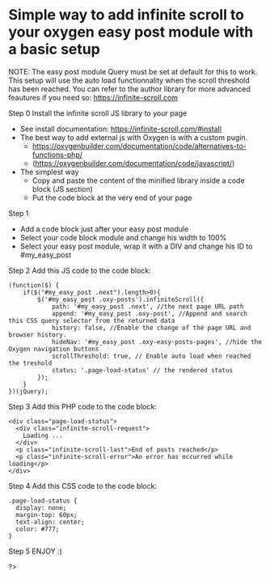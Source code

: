 
# Simple way to add infinite scroll to your oxygen easy post module with a basic setup

NOTE: 
The easy post module Query must be set at default for this to work.
This setup will use the auto load functionnality when the scroll threshold has been reached. 
You can refer to the author library for more advanced feautures if you need so: https://infinite-scroll.com

Step 0
Install the infinite scroll JS library to your page 
- See install documentation: https://infinite-scroll.com/#install
- The best way to add external js with Oxygen is with a custom pugin.
    - https://oxygenbuilder.com/documentation/code/alternatives-to-functions-php/
    - (https://oxygenbuilder.com/documentation/code/javascript/)
 - The simplest way 
    - Copy and paste the content of the minified library inside a code block (JS section)
    - Put the code block at the very end of your page

Step 1
- Add a code block just after your easy post module
- Select your code block module and change his width to 100%
- Select your easy post module, wrap it with a DIV and change his ID to #my_easy_post

Step 2
Add this JS code to the code block:
```
(function($) {
    if($("#my_easy_post .next").length>0){
        $('#my_easy_post .oxy-posts').infiniteScroll({
            path: '#my_easy_post .next', //the next page URL path
            append: '#my_easy_post .oxy-post', //Append and search this CSS query selector from the returned data
            history: false, //Enable the change of the page URL and browser history.
            hideNav: '#my_easy_post .oxy-easy-posts-pages', //hide the Oxygen navigation buttons
            scrollThreshold: true, // Enable auto load when reached the treshold
            status: '.page-load-status' // the rendered status
        });
    }
})(jQuery);
```

Step 3
Add this PHP code to the code block:
```
<div class="page-load-status">
  <div class="infinite-scroll-request">
    Loading ...
  </div>
  <p class="infinite-scroll-last">End of posts reached</p>
  <p class="infinite-scroll-error">An error has occurred while loading</p>
</div>
```

Step 4
Add this CSS code to the code block:
```
.page-load-status {
  display: none;
  margin-top: 60px;
  text-align: center;
  color: #777;
}
```

Step 5
ENJOY :)

?>
